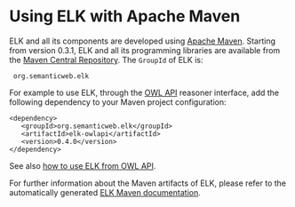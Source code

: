 # Using ELK with Apache Maven #

ELK and all its components are developed using [Apache Maven](http://maven.apache.org/). Starting from version 0.3.1, ELK and all its programming libraries are available from the [Maven Central Repository](http://search.maven.org). The `GroupId` of ELK is:

```
 org.semanticweb.elk
```

For example to use ELK, through the [OWL API](http://owlapi.sourceforge.net) reasoner interface, add the following dependency to your Maven project configuration:

```
<dependency> 
   <groupId>org.semanticweb.elk</groupId> 
   <artifactId>elk-owlapi</artifactId> 
   <version>0.4.0</version> 
</dependency> 
```

See also [how to use ELK from OWL API](http://code.google.com/p/elk-reasoner/wiki/ElkOwlApi).

For further information about the Maven artifacts of ELK, please refer to the automatically generated [ELK Maven documentation](http://elk.semanticweb.org/maven/latest/).